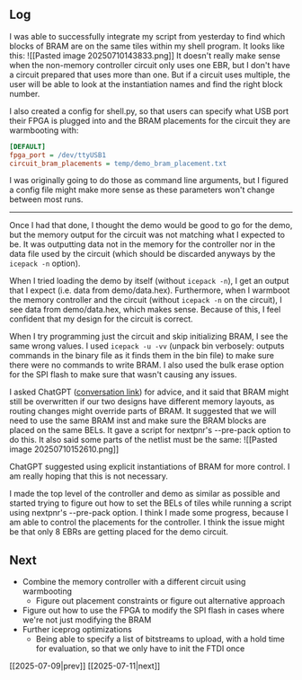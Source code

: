 ## Log
I was able to successfully integrate my script from yesterday to find which blocks of BRAM are on the same tiles within my shell program. It looks like this:
![[Pasted image 20250710143833.png]]
It doesn't really make sense when the non-memory controller circuit only uses one EBR, but I don't have a circuit prepared that uses more than one. But if a circuit uses multiple, the user will be able to look at the instantiation names and find the right block number. 

I also created a config for shell.py, so that users can specify what USB port their FPGA is plugged into and the BRAM placements for the circuit they are warmbooting with:
```ini
[DEFAULT]
fpga_port = /dev/ttyUSB1
circuit_bram_placements = temp/demo_bram_placement.txt
```
I was originally going to do those as command line arguments, but I figured a config file might make more sense as these parameters won't change between most runs.

---
Once I had that done, I thought the demo would be good to go for the demo, but the memory output for the circuit was not matching what I expected to be. It was outputting data not in the memory for the controller nor in the data file used by the circuit (which should be discarded anyways by the `icepack -n` option).

When I tried loading the demo by itself (without `icepack -n`), I get an output that I expect (i.e. data from demo/data.hex). Furthermore, when I warmboot the memory controller and the circuit (without `icepack -n` on the circuit), I see data from demo/data.hex, which makes sense. Because of this, I feel confident that my design for the circuit is correct. 

When I try programming just the circuit and skip initializing BRAM, I see the same wrong values. I used `icepack -u -vv` (unpack bin verbosely: outputs commands in the binary file as it finds them in the bin file) to make sure there were no commands to write BRAM. I also used the bulk erase option for the SPI flash to make sure that wasn't causing any issues. 

I asked ChatGPT ([conversation link](https://chatgpt.com/share/68702263-85a8-8001-8bbc-8dc787ccc406)) for advice, and it said that BRAM might still be overwritten if our two designs have different memory layouts, as routing changes might override parts of BRAM. It suggested that we will need to use the same BRAM inst and make sure the BRAM blocks are placed on the same BELs. It gave a script for nextpnr's --pre-pack option to do this. It also said some parts of the netlist must be the same:
![[Pasted image 20250710152610.png]]

ChatGPT suggested using explicit instantiations of BRAM for more control. I am really hoping that this is not necessary. 

I made the top level of the controller and demo as similar as possible and started trying to figure out how to set the BELs of tiles while running a script using nextpnr's --pre-pack option. I think I made some progress, because I am able to control the placements for the controller. I think the issue might be that only 8 EBRs are getting placed for the demo circuit.

## Next
- Combine the memory controller with a different circuit using warmbooting
	- Figure out placement constraints or figure out alternative approach
- Figure out how to use the FPGA to modify the SPI flash in cases where we're not just modifying the BRAM
- Further iceprog optimizations
	- Being able to specify a list of bitstreams to upload, with a hold time for evaluation, so that we only have to init the FTDI once

[[2025-07-09|prev]] [[2025-07-11|next]]
